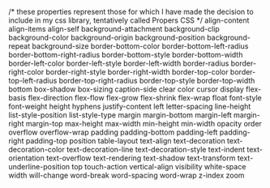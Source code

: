 /* these properties represent those for which I have made the decision to include in my css library, tentatively called Propers CSS */
align-content
align-items
align-self
background-attachment
background-clip
background-color
background-origin
background-position
background-repeat
background-size
border-bottom-color
border-bottom-left-radius
border-bottom-right-radius
border-bottom-style
border-bottom-width
border-left-color
border-left-style
border-left-width
border-radius
border-right-color
border-right-style
border-right-width
border-top-color
border-top-left-radius
border-top-right-radius
border-top-style
border-top-width
bottom
box-shadow
box-sizing
caption-side
clear
color
cursor
display
flex-basis
flex-direction
flex-flow
flex-grow
flex-shrink
flex-wrap
float
font-style
font-weight
height
hyphens
justify-content
left
letter-spacing
line-height
list-style-position
list-style-type
margin
margin-bottom
margin-left
margin-right
margin-top
max-height
max-width
min-height
min-width
opacity
order
overflow
overflow-wrap
padding
padding-bottom
padding-left
padding-right
padding-top
position
table-layout
text-align
text-decoration
text-decoration-color
text-decoration-line
text-decoration-style
text-indent
text-orientation
text-overflow
text-rendering
text-shadow
text-transform
text-underline-position
top
touch-action
vertical-align
visibility
white-space
width
will-change
word-break
word-spacing
word-wrap
z-index
zoom
